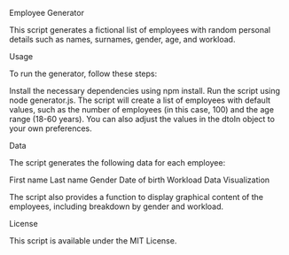 Employee Generator

This script generates a fictional list of employees with random personal 
details such as names, surnames, gender, age, and workload.

Usage

To run the generator, follow these steps:

Install the necessary dependencies using npm install.
Run the script using node generator.js.
The script will create a list of employees with default values, such as the number of employees (in this case, 100) 
and the age range (18-60 years). You can also adjust the values in the dtoIn object to your own preferences.

Data

The script generates the following data for each employee:

First name
Last name
Gender
Date of birth
Workload
Data Visualization

The script also provides a function to display graphical content 
of the employees, including breakdown by gender and workload.

License

This script is available under the MIT License.
